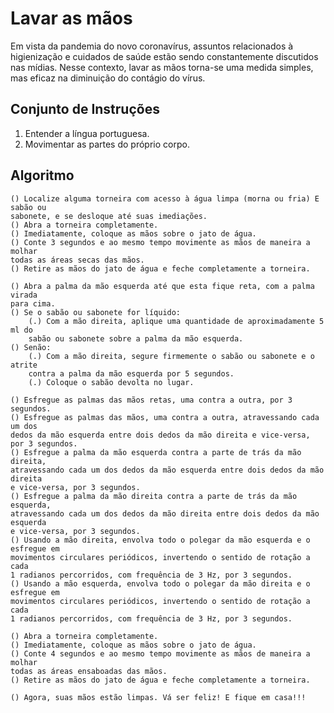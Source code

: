 # Lavar as mãos #
Em vista da pandemia do novo coronavírus, assuntos relacionados à higienização e cuidados de saúde estão sendo constantemente discutidos nas mídias. 
Nesse contexto, lavar as mãos torna-se uma medida simples, mas eficaz na diminuição do contágio do vírus.

## Conjunto de Instruções #
1. Entender a língua portuguesa.
2. Movimentar as partes do próprio corpo.

## Algoritmo #

```
() Localize alguma torneira com acesso à água limpa (morna ou fria) E sabão ou
sabonete, e se desloque até suas imediações.
() Abra a torneira completamente.
() Imediatamente, coloque as mãos sobre o jato de água.
() Conte 3 segundos e ao mesmo tempo movimente as mãos de maneira a molhar
todas as áreas secas das mãos.
() Retire as mãos do jato de água e feche completamente a torneira.

() Abra a palma da mão esquerda até que esta fique reta, com a palma virada
para cima.
() Se o sabão ou sabonete for líquido:
    (.) Com a mão direita, aplique uma quantidade de aproximadamente 5 ml do
    sabão ou sabonete sobre a palma da mão esquerda.
() Senão:
    (.) Com a mão direita, segure firmemente o sabão ou sabonete e o atrite
    contra a palma da mão esquerda por 5 segundos.
    (.) Coloque o sabão devolta no lugar.

() Esfregue as palmas das mãos retas, uma contra a outra, por 3 segundos.
() Esfregue as palmas das mãos, uma contra a outra, atravessando cada um dos
dedos da mão esquerda entre dois dedos da mão direita e vice-versa, por 3 segundos.
() Esfregue a palma da mão esquerda contra a parte de trás da mão direita,
atravessando cada um dos dedos da mão esquerda entre dois dedos da mão direita
e vice-versa, por 3 segundos.
() Esfregue a palma da mão direita contra a parte de trás da mão esquerda,
atravessando cada um dos dedos da mão direita entre dois dedos da mão esquerda
e vice-versa, por 3 segundos.
() Usando a mão direita, envolva todo o polegar da mão esquerda e o esfregue em
movimentos circulares periódicos, invertendo o sentido de rotação a cada
1 radianos percorridos, com frequência de 3 Hz, por 3 segundos.
() Usando a mão esquerda, envolva todo o polegar da mão direita e o esfregue em
movimentos circulares periódicos, invertendo o sentido de rotação a cada
1 radianos percorridos, com frequência de 3 Hz, por 3 segundos.

() Abra a torneira completamente.
() Imediatamente, coloque as mãos sobre o jato de água.
() Conte 4 segundos e ao mesmo tempo movimente as mãos de maneira a molhar
todas as áreas ensaboadas das mãos.
() Retire as mãos do jato de água e feche completamente a torneira.

() Agora, suas mãos estão limpas. Vá ser feliz! E fique em casa!!!
```
